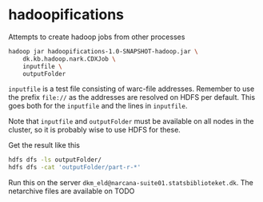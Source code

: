 # hadoopifications
Attempts to create hadoop jobs from other processes


```bash
hadoop jar hadoopifications-1.0-SNAPSHOT-hadoop.jar \
    dk.kb.hadoop.nark.CDXJob \
    inputfile \
    outputFolder
```

`inputfile` is a test file consisting of warc-file addresses. Remember to use the prefix `file://` as the addresses
are resolved on HDFS per default. This goes both for the `inputfile` and the lines in `inputfile`.

Note that `inputfile` and `outputFolder` must be available on all nodes in the cluster, so it is probably wise to use
HDFS for these. 

Get the result like this

```bash
hdfs dfs -ls outputFolder/
hdfs dfs -cat 'outputFolder/part-r-*'
```

Run this on the server `dkm_eld@narcana-suite01.statsbiblioteket.dk`. The netarchive files are available on TODO
